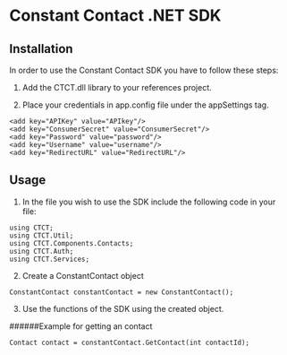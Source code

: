 Constant Contact .NET SDK
=========================

## Installation

In order to use the Constant Contact SDK you have to follow these steps:

1) Add the CTCT.dll library to your references project.

2) Place your credentials in app.config file under the appSettings tag.

`<add key="APIKey" value="APIkey"/>`
<br>
`<add key="ConsumerSecret" value="ConsumerSecret"/>`
<br>
`<add key="Password" value="password"/>`
<br>
`<add key="Username" value="username"/>`
<br>
`<add key="RedirectURL" value="RedirectURL"/>`

## Usage

1) In the file you wish to use the SDK include the following code in your file:

 `using CTCT; `
<br>
 `using CTCT.Util;` 
<br>
`using CTCT.Components.Contacts;`
<br>
`using CTCT.Auth;`
<br>
`using CTCT.Services;`  

2) Create a ConstantContact object

`ConstantContact constantContact = new ConstantContact(); `                                                                                     
                  
3) Use the functions of the SDK using the created object.   
             
######Example for getting an contact

`Contact contact = constantContact.GetContact(int contactId);`                                                      

